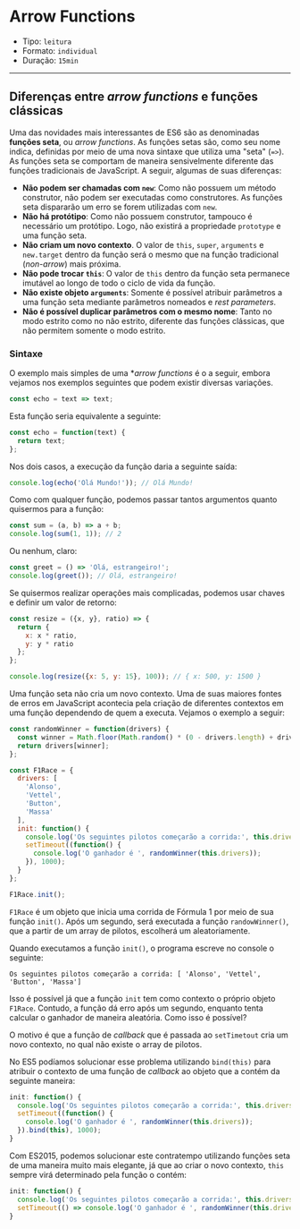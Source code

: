 # Arrow Functions

* Tipo: `leitura`
* Formato: `individual`
* Duração: `15min`

***

## Diferenças entre _arrow functions_ e funções clássicas

Uma das novidades mais interessantes de ES6 são as denominadas **funções seta**,
ou *arrow functions*. As funções setas são, como seu nome indica, definidas por
meio de uma nova sintaxe que utiliza uma "seta" (`=>`). As funções seta se
comportam de maneira sensivelmente diferente das funções tradicionais de
JavaScript. A seguir, algumas de suas diferenças:

* **Não podem ser chamadas com `new`**: Como não possuem um método construtor,
  não podem ser executadas como construtores. As funções seta dispararão um erro
  se forem utilizadas com `new`.
* **Não há protótipo**: Como não possuem construtor, tampouco é necessário um
  protótipo. Logo, não existirá a propriedade `prototype` e uma função seta.
* **Não criam um novo contexto**. O valor de `this`, `super`, `arguments` e
  `new.target` dentro da função será o mesmo que na função tradicional
  (*non-arrow*) mais próxima.
* **Não pode trocar `this`**: O valor de `this` dentro da função seta permanece
  imutável ao longo de todo o ciclo de vida da função.
* **Não existe objeto `arguments`**: Somente é possível atribuir parâmetros a
  uma função seta mediante parâmetros nomeados e *rest parameters*.
* **Não é possível duplicar parâmetros com o mesmo nome**: Tanto no modo estrito
  como no não estrito, diferente das funções clássicas, que não permitem somente
  o modo estrito.

### Sintaxe

O exemplo mais simples de uma **arrow functions* é o a seguir, embora vejamos
nos exemplos seguintes que podem existir diversas variações.

```js
const echo = text => text;
```

Esta função seria equivalente a seguinte:

```js
const echo = function(text) {
  return text;
};
```

Nos dois casos, a execução da função daria a seguinte saída:

```js
console.log(echo('Olá Mundo!')); // Olá Mundo!
```

Como com qualquer função, podemos passar tantos argumentos quanto quisermos para
a função:

```js
const sum = (a, b) => a + b;
console.log(sum(1, 1)); // 2
```

Ou nenhum, claro:

```js
const greet = () => 'Olá, estrangeiro!';
console.log(greet()); // Olá, estrangeiro!
```

Se quisermos realizar operações mais complicadas, podemos usar chaves e definir
um valor de retorno:

```js
const resize = ({x, y}, ratio) => {
  return {
    x: x * ratio,
    y: y * ratio
  };
};

console.log(resize({x: 5, y: 15}, 100)); // { x: 500, y: 1500 }
```

Uma função seta não cria um novo contexto. Uma de suas maiores fontes de erros
em JavaScript acontecia pela criação de diferentes contextos em uma função
dependendo de quem a executa. Vejamos o exemplo a seguir:

```js
const randomWinner = function(drivers) {
  const winner = Math.floor(Math.random() * (0 - drivers.length) + drivers.length);
  return drivers[winner];
};

const F1Race = {
  drivers: [
    'Alonso',
    'Vettel',
    'Button',
    'Massa'
  ],
  init: function() {
    console.log('Os seguintes pilotos começarão a corrida:', this.drivers);
    setTimeout((function() {
      console.log('O ganhador é ', randomWinner(this.drivers));
    }), 1000);
  }
};

F1Race.init();
```

`F1Race` é um objeto que inicia uma corrida de Fórmula 1 por meio de sua função
`init()`. Após um segundo, será executada a função `randowWinner()`, que a
partir de um array de pilotos, escolherá um aleatoriamente.

Quando executamos a função `init()`, o programa escreve no console o seguinte:

```text
Os seguintes pilotos começarão a corrida: [ 'Alonso', 'Vettel', 'Button', 'Massa']
```

Isso é possível já que a função `init` tem como contexto o próprio objeto
`F1Race`. Contudo, a função dá erro após um segundo, enquanto tenta calcular o
ganhador de maneira aleatória. Como isso é possível?

O motivo é que a função de *callback* que é passada ao `setTimetout` cria um
novo contexto, no qual não existe o array de pilotos.

No ES5 podíamos solucionar esse problema utilizando `bind(this)` para atribuir o
contexto de uma função de *callback* ao objeto que a contém da seguinte maneira:

```js
init: function() {
  console.log('Os seguintes pilotos começarão a corrida:', this.drivers);
  setTimeout((function() {
    console.log('O ganhador é ', randomWinner(this.drivers));
  }).bind(this), 1000);
}
```

Com ES2015, podemos solucionar este contratempo utilizando funções seta de uma
maneira muito mais elegante, já que ao criar o novo contexto, `this` sempre virá
determinado pela função o contém:

```js
init: function() {
  console.log('Os seguintes pilotos começarão a corrida:', this.drivers);
  setTimeout(() => console.log('O ganhador é ', randomWinner(this.drivers)), 1000);
}
```
